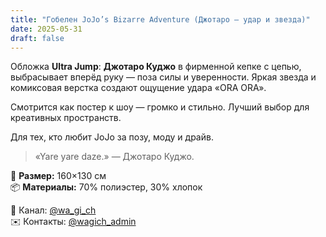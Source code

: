```yaml
---
title: "Гобелен JoJo’s Bizarre Adventure (Джотаро — удар и звезда)"
date: 2025-05-31
draft: false
---
```


Обложка **Ultra Jump**: **Джотаро Куджо** в фирменной кепке с цепью, выбрасывает вперёд руку — поза силы и уверенности. Яркая звезда и комиксовая верстка создают ощущение удара «ORA ORA».

Смотрится как постер к шоу — громко и стильно. Лучший выбор для креативных пространств.

Для тех, кто любит JoJo за позу, моду и драйв.

> «Yare yare daze.» — Джотаро Куджо.

🧵 **Размер:** 160×130 см  
📦 **Материалы:** 70% полиэстер, 30% хлопок  

📣 Канал: [@wa_gi_ch](https://t.me/wa_gi_ch)  
✉️ Контакты: [@wagich_admin](https://t.me/wagich_admin)
